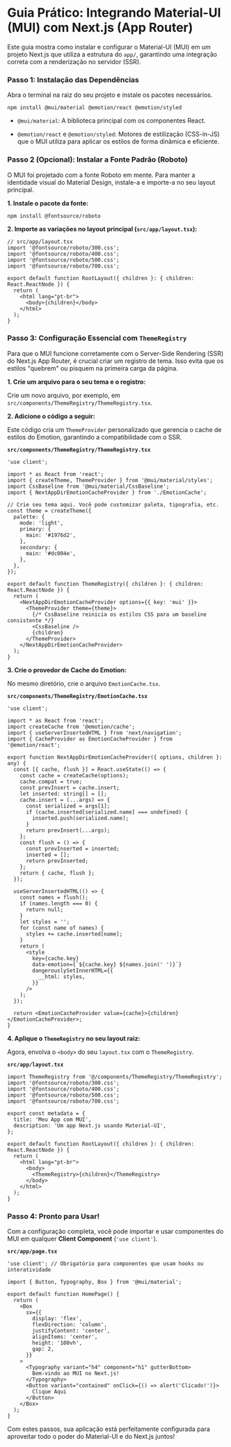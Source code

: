 
# Guia Prático: Integrando Material-UI (MUI) com Next.js (App Router)

Este guia mostra como instalar e configurar o Material-UI (MUI) em um projeto Next.js que utiliza a estrutura do `app/`, garantindo uma integração correta com a renderização no servidor (SSR).

### **Passo 1: Instalação das Dependências**

Abra o terminal na raiz do seu projeto e instale os pacotes necessários.

```
npm install @mui/material @emotion/react @emotion/styled
```

- `@mui/material`: A biblioteca principal com os componentes React.
    
- `@emotion/react` e `@emotion/styled`: Motores de estilização (CSS-in-JS) que o MUI utiliza para aplicar os estilos de forma dinâmica e eficiente.
    

### **Passo 2 (Opcional): Instalar a Fonte Padrão (Roboto)**

O MUI foi projetado com a fonte Roboto em mente. Para manter a identidade visual do Material Design, instale-a e importe-a no seu layout principal.

**1. Instale o pacote da fonte:**

```
npm install @fontsource/roboto
```

**2. Importe as variações no layout principal (`src/app/layout.tsx`):**

```
// src/app/layout.tsx
import '@fontsource/roboto/300.css';
import '@fontsource/roboto/400.css';
import '@fontsource/roboto/500.css';
import '@fontsource/roboto/700.css';

export default function RootLayout({ children }: { children: React.ReactNode }) {
  return (
    <html lang="pt-br">
      <body>{children}</body>
    </html>
  );
}
```

### **Passo 3: Configuração Essencial com `ThemeRegistry`**

Para que o MUI funcione corretamente com o Server-Side Rendering (SSR) do Next.js App Router, é crucial criar um registro de tema. Isso evita que os estilos "quebrem" ou pisquem na primeira carga da página.

**1. Crie um arquivo para o seu tema e o registro:**

Crie um novo arquivo, por exemplo, em `src/components/ThemeRegistry/ThemeRegistry.tsx`.

**2. Adicione o código a seguir:**

Este código cria um `ThemeProvider` personalizado que gerencia o cache de estilos do Emotion, garantindo a compatibilidade com o SSR.

**`src/components/ThemeRegistry/ThemeRegistry.tsx`**

```
'use client';

import * as React from 'react';
import { createTheme, ThemeProvider } from '@mui/material/styles';
import CssBaseline from '@mui/material/CssBaseline';
import { NextAppDirEmotionCacheProvider } from './EmotionCache';

// Crie seu tema aqui. Você pode customizar paleta, tipografia, etc.
const theme = createTheme({
  palette: {
    mode: 'light',
    primary: {
      main: '#1976d2',
    },
    secondary: {
      main: '#dc004e',
    },
  },
});

export default function ThemeRegistry({ children }: { children: React.ReactNode }) {
  return (
    <NextAppDirEmotionCacheProvider options={{ key: 'mui' }}>
      <ThemeProvider theme={theme}>
        {/* CssBaseline reinicia os estilos CSS para um baseline consistente */}
        <CssBaseline />
        {children}
      </ThemeProvider>
    </NextAppDirEmotionCacheProvider>
  );
}
```

**3. Crie o provedor de Cache do Emotion:**

No mesmo diretório, crie o arquivo `EmotionCache.tsx`.

**`src/components/ThemeRegistry/EmotionCache.tsx`**

```
'use client';

import * as React from 'react';
import createCache from '@emotion/cache';
import { useServerInsertedHTML } from 'next/navigation';
import { CacheProvider as EmotionCacheProvider } from '@emotion/react';

export function NextAppDirEmotionCacheProvider({ options, children }: any) {
  const [{ cache, flush }] = React.useState(() => {
    const cache = createCache(options);
    cache.compat = true;
    const prevInsert = cache.insert;
    let inserted: string[] = [];
    cache.insert = (...args) => {
      const serialized = args[1];
      if (cache.inserted[serialized.name] === undefined) {
        inserted.push(serialized.name);
      }
      return prevInsert(...args);
    };
    const flush = () => {
      const prevInserted = inserted;
      inserted = [];
      return prevInserted;
    };
    return { cache, flush };
  });

  useServerInsertedHTML(() => {
    const names = flush();
    if (names.length === 0) {
      return null;
    }
    let styles = '';
    for (const name of names) {
      styles += cache.inserted[name];
    }
    return (
      <style
        key={cache.key}
        data-emotion={`${cache.key} ${names.join(' ')}`}
        dangerouslySetInnerHTML={{
          __html: styles,
        }}
      />
    );
  });

  return <EmotionCacheProvider value={cache}>{children}</EmotionCacheProvider>;
}
```

**4. Aplique o `ThemeRegistry` no seu layout raiz:**

Agora, envolva o `<body>` do seu `layout.tsx` com o `ThemeRegistry`.

**`src/app/layout.tsx`**

```
import ThemeRegistry from '@/components/ThemeRegistry/ThemeRegistry';
import '@fontsource/roboto/300.css';
import '@fontsource/roboto/400.css';
import '@fontsource/roboto/500.css';
import '@fontsource/roboto/700.css';

export const metadata = {
  title: 'Meu App com MUI',
  description: 'Um app Next.js usando Material-UI',
};

export default function RootLayout({ children }: { children: React.ReactNode }) {
  return (
    <html lang="pt-br">
      <body>
        <ThemeRegistry>{children}</ThemeRegistry>
      </body>
    </html>
  );
}
```

### **Passo 4: Pronto para Usar!**

Com a configuração completa, você pode importar e usar componentes do MUI em qualquer **Client Component** (`'use client'`).

**`src/app/page.tsx`**

```
'use client'; // Obrigatório para componentes que usam hooks ou interatividade

import { Button, Typography, Box } from '@mui/material';

export default function HomePage() {
  return (
    <Box
      sx={{
        display: 'flex',
        flexDirection: 'column',
        justifyContent: 'center',
        alignItems: 'center',
        height: '100vh',
        gap: 2,
      }}
    >
      <Typography variant="h4" component="h1" gutterBottom>
        Bem-vindo ao MUI no Next.js!
      </Typography>
      <Button variant="contained" onClick={() => alert('Clicado!')}>
        Clique Aqui
      </Button>
    </Box>
  );
}
```

Com estes passos, sua aplicação está perfeitamente configurada para aproveitar todo o poder do Material-UI e do Next.js juntos!
